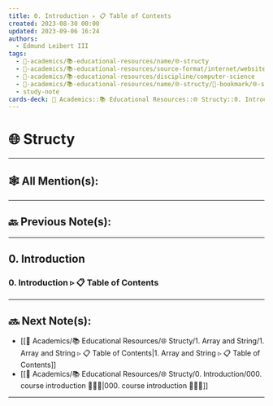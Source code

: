 ```yaml
---
title: 0. Introduction ▹ 📋 Table of Contents
created: 2023-08-30 00:00
updated: 2023-09-06 16:24
authors:
  - Edmund Leibert III
tags:
  - 🔴-academics/📚-educational-resources/name/🌐-structy
  - 🔴-academics/📚-educational-resources/source-format/internet/website
  - 🔴-academics/📚-educational-resources/discipline/computer-science
  - 🔴-academics/📚-educational-resources/name/🌐-structy/🔖-bookmark/🌐-structy/0-introduction/0-introduction-▹-📋-table-of-contents
  - study-note
cards-deck: 🔴 Academics::📚 Educational Resources::🌐 Structy::0. Introduction::0. Introduction ▹ 📋 Table of Contents
---
```


# 🌐 Structy

---

## 🕸️ All Mention(s): 

---

## 🔙 Previous Note(s):

---

## 0. Introduction

### 0. Introduction ▹ 📋 Table of Contents

---

## 🔜 Next Note(s):
- [[🔴 Academics/📚 Educational Resources/🌐 Structy/1. Array and String/1. Array and String ▹ 📋 Table of Contents|1. Array and String ▹ 📋 Table of Contents]]
- [[🔴 Academics/📚 Educational Resources/🌐 Structy/0. Introduction/000. course introduction 👨🏻‍🏫|000. course introduction 👨🏻‍🏫]]

---
